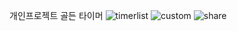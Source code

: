 개인프로젝트
골든 타이머 
![timerlist](https://user-images.githubusercontent.com/88578263/209769625-acc80950-b094-4cfc-8a1f-a2d32974f8a6.jpg)
![custom](https://user-images.githubusercontent.com/88578263/209769644-7755ef88-e324-4433-815c-b95a5d0b9c60.jpg)
![share](https://user-images.githubusercontent.com/88578263/209769649-a22a3115-f532-4f0c-9f5d-0efcc39293e6.jpg)
